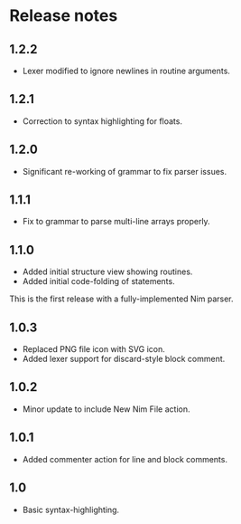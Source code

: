 # Release notes

## 1.2.2

  * Lexer modified to ignore newlines in routine arguments.

## 1.2.1

  * Correction to syntax highlighting for floats.

## 1.2.0

  * Significant re-working of grammar to fix parser issues.

## 1.1.1

  * Fix to grammar to parse multi-line arrays properly.

## 1.1.0

  * Added initial structure view showing routines.
  * Added initial code-folding of statements.

This is the first release with a fully-implemented Nim parser.

## 1.0.3

  * Replaced PNG file icon with SVG icon.
  * Added lexer support for discard-style block comment.

## 1.0.2

  * Minor update to include New Nim File action.

## 1.0.1

  * Added commenter action for line and block comments.

## 1.0

  * Basic syntax-highlighting.